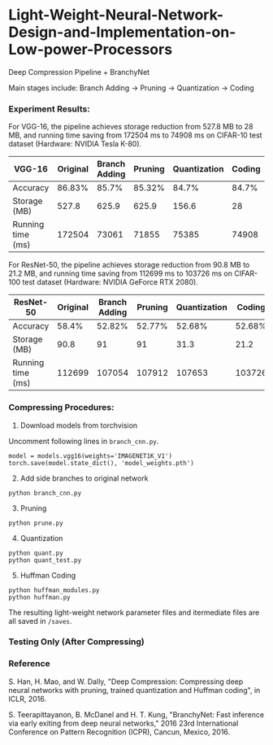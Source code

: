 # Light-Weight-Neural-Network-Design-and-Implementation-on-Low-power-Processors
Deep Compression Pipeline + BranchyNet

Main stages include: Branch Adding -> Pruning -> Quantization -> Coding

### Experiment Results:

For VGG-16, the pipeline achieves storage reduction from 527.8 MB to 28 MB, and running time saving from 172504 ms to 74908 ms on CIFAR-10 test dataset (Hardware: NVIDIA Tesla K-80). 

|  VGG-16 | Original | Branch Adding | Pruning | Quantization | Coding |
| ----- | ----- | ----- | ----- | ----- | ----- |
| Accuracy | 86.83% | 85.7% | 85.32% | 84.7% | 84.7% |
| Storage (MB) | 527.8 | 625.9 | 625.9 | 156.6 | 28 |
| Running time (ms) | 172504 | 73061 | 71855 | 75385 | 74908 |

For ResNet-50, the pipeline achieves storage reduction from 90.8 MB to 21.2 MB, and running time saving from 112699 ms to 103726 ms on CIFAR-100 test dataset (Hardware: NVIDIA GeForce RTX 2080). 

|  ResNet-50 | Original | Branch Adding | Pruning | Quantization | Coding |
| ----- | ----- | ----- | ----- | ----- | ----- |
| Accuracy | 58.4% | 52.82% | 52.77% | 52.68% | 52.68% |
| Storage (MB) | 90.8 | 91 | 91 | 31.3 | 21.2 |
| Running time (ms) | 112699 | 107054 | 107912 | 107653 | 103726 |


### Compressing Procedures:
1. Download models from torchvision

Uncomment following lines in `branch_cnn.py`.
```
model = models.vgg16(weights='IMAGENET1K_V1')
torch.save(model.state_dict(), 'model_weights.pth')
```

2. Add side branches to original network
```
python branch_cnn.py
```

3. Pruning
```
python prune.py
```

4. Quantization
```
python quant.py
python quant_test.py
```

5. Huffman Coding
```
python huffman_modules.py
python huffman.py
```

The resulting light-weight network parameter files and itermediate files are all saved in `/saves`.

### Testing Only (After Compressing)

### Reference
S. Han, H. Mao, and W. Dally, "Deep Compression: Compressing deep neural networks with pruning, trained quantization and Huffman coding", in ICLR, 2016.

S. Teerapittayanon, B. McDanel and H. T. Kung, "BranchyNet: Fast inference via early exiting from deep neural networks," 2016 23rd International Conference on Pattern Recognition (ICPR), Cancun, Mexico, 2016.
